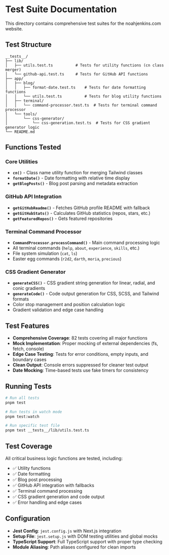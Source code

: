 # Test Suite Documentation

This directory contains comprehensive test suites for the noahjenkins.com website.

## Test Structure

```
__tests__/
├── lib/
│   ├── utils.test.ts          # Tests for utility functions (cn class merger)
│   └── github-api.test.ts     # Tests for GitHub API functions
├── app/
│   ├── blog/
│   │   ├── format-date.test.ts    # Tests for date formatting functions
│   │   └── utils.test.ts          # Tests for blog utility functions
│   ├── terminal/
│   │   └── command-processor.test.ts  # Tests for terminal command processor
│   └── tools/
│       └── css-generator/
│           └── css-generation.test.ts  # Tests for CSS gradient generator logic
└── README.md
```

## Functions Tested

### Core Utilities
- **`cn()`** - Class name utility function for merging Tailwind classes
- **`formatDate()`** - Date formatting with relative time display
- **`getBlogPosts()`** - Blog post parsing and metadata extraction

### GitHub API Integration
- **`getGitHubReadme()`** - Fetches GitHub profile README with fallback
- **`getGitHubStats()`** - Calculates GitHub statistics (repos, stars, etc.)
- **`getFeaturedRepos()`** - Gets featured repositories

### Terminal Command Processor
- **`CommandProcessor.processCommand()`** - Main command processing logic
- All terminal commands (`help`, `about`, `experience`, `skills`, etc.)
- File system simulation (`cat`, `ls`)
- Easter egg commands (`r2d2`, `darth`, `moria`, `precious`)

### CSS Gradient Generator
- **`generateCSS()`** - CSS gradient string generation for linear, radial, and conic gradients
- **`generateCode()`** - Code output generation for CSS, SCSS, and Tailwind formats
- Color stop management and position calculation logic
- Gradient validation and edge case handling

## Test Features

- **Comprehensive Coverage**: 82 tests covering all major functions
- **Mock Implementation**: Proper mocking of external dependencies (fs, fetch, console)
- **Edge Case Testing**: Tests for error conditions, empty inputs, and boundary cases
- **Clean Output**: Console errors suppressed for cleaner test output
- **Date Mocking**: Time-based tests use fake timers for consistency

## Running Tests

```bash
# Run all tests
pnpm test

# Run tests in watch mode
pnpm test:watch

# Run specific test file
pnpm test __tests__/lib/utils.test.ts
```

## Test Coverage

All critical business logic functions are tested, including:
- ✅ Utility functions
- ✅ Date formatting
- ✅ Blog post processing
- ✅ GitHub API integration with fallbacks
- ✅ Terminal command processing
- ✅ CSS gradient generation and code output
- ✅ Error handling and edge cases

## Configuration

- **Jest Config**: `jest.config.js` with Next.js integration
- **Setup File**: `jest.setup.js` with DOM testing utilities and global mocks
- **TypeScript Support**: Full TypeScript support with proper type checking
- **Module Aliasing**: Path aliases configured for clean imports